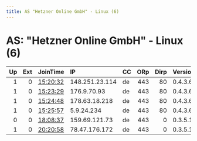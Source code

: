 ```yaml
---
title: AS "Hetzner Online GmbH" - Linux (6)
---
```


# AS: "Hetzner Online GmbH" - Linux (6)

|   Up |   Ext | JoinTime                                                                                            | IP             | CC   |   ORp |   Dirp | Version   | Contact                     | Nickname           |   eFamMembers |
|-----:|------:|:----------------------------------------------------------------------------------------------------|:---------------|:-----|------:|-------:|:----------|:----------------------------|:-------------------|--------------:|
|    1 |     0 | [15:20:32](https://metrics.torproject.org/rs.html#details/78DFEFFD0D9273D9CF75E339074C63BB271EFEC3) | 148.251.23.114 | de   |   443 |     80 | 0.4.3.6   | Matthias Fassl &lt;matthias | jeanbartik         |             5 |
|    1 |     0 | [15:23:29](https://metrics.torproject.org/rs.html#details/9BA70A2789ED3B8FB8113B079035CD92478C69B8) | 176.9.70.93    | de   |   443 |     80 | 0.4.3.6   | Matthias Fassl &lt;matthias | ruthteitelbaum     |             5 |
|    1 |     0 | [15:24:48](https://metrics.torproject.org/rs.html#details/EF0BF29D90D1612048A919C798567C5D6D61A249) | 178.63.18.218  | de   |   443 |     80 | 0.4.3.6   | Matthias Fassl &lt;matthias | marlynmeltzer      |             5 |
|    1 |     0 | [15:25:57](https://metrics.torproject.org/rs.html#details/FFD4B4D34EEABF2B56F2EE3182A01D0749E30A43) | 5.9.24.234     | de   |   443 |     80 | 0.4.3.6   | Matthias Fassl &lt;matthias | kayantonelli       |             5 |
|    0 |     0 | [18:08:37](https://metrics.torproject.org/rs.html#details/E07BBCC2BFECE3097C776985FEE0CC7BDE303AA9) | 159.69.121.73  | de   |   443 |      0 | 0.3.5.12  | 7bt7hnl6f@relay.firefox.c   | 574639281857339551 |             1 |
|    1 |     0 | [20:20:58](https://metrics.torproject.org/rs.html#details/5F4D4285BE8810BD60652630AFC8510949EB93BD) | 78.47.176.172  | de   |   443 |      0 | 0.3.5.12  | 7bt7hnl6f@relay.firefox.c   | 574639281857339551 |             1 |
